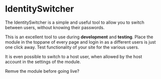 # IdentitySwitcher
The IdentitySwitcher is a simple and useful tool to allow you to switch between users, without knowing their passwords.

This is an excellent tool to use during **development** and **testing**. Place the module in the toppane of every page and login in as a different users is just one click away. Test functionality of your site for the various users. 

It is even possible to switch to a host user, when allowed by the host account in the settings of the module.

Remve the module before going live?

